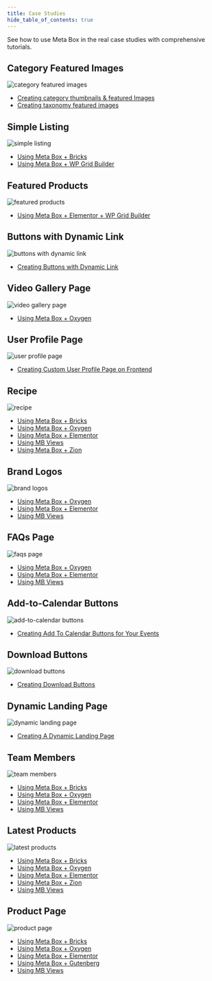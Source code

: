 ```yaml
---
title: Case Studies
hide_table_of_contents: true
---
```


See how to use Meta Box in the real case studies with comprehensive tutorials.

<div className="category_wrap">
	<div className="tutorials_category">
		<div className="items">
			<h2 className="items_heading">Category Featured Images</h2>

![category featured images](/tutorials/case-1.png)
<ul>
	<li><a href="/tutorials/create-category-thumbnails/">Creating category thumbnails & featured Images</a></li>
	<li><a href="/tutorials/create-taxonomy-thumbnails-featured-images/">Creating taxonomy featured images</a></li>
</ul>
		</div>
		<div className="items">
			<h2 className="items_heading">Simple Listing</h2>

![simple listing](/tutorials/case-2.png)
<ul>
	<li><a href="/tutorials/create-simple-listing-meta-box-bricks/">Using Meta Box + Bricks</a></li>
	<li><a href="/tutorials/create-simple-listing-meta-box-wp-grid-builder/">Using Meta Box + WP Grid Builder</a></li>
</ul>
		</div>
		<div className="items">
			<h2 className="items_heading">Featured Products</h2>

![featured products](/tutorials/case-3.png)
<ul>
	<li><a href="/tutorials/show-featured-products-meta-box-elementor-wp-grid-builder/">Using Meta Box + Elementor + WP Grid Builder</a></li>
</ul>
		</div>
		 <div className="items">
			<h2 className="items_heading">Buttons with Dynamic Link</h2>

![buttons with dynamic link](/tutorials/case-4.png)
<ul>
	<li><a href="/tutorials/create-buttons-dynamic-links/">Creating Buttons with Dynamic Link</a></li>
</ul>
		</div>
		<div className="items">
			<h2 className="items_heading">Video Gallery Page</h2>

![video gallery page](/tutorials/case-5.png)
<ul>
	<li><a href="/tutorials/create-video-gallery-page-meta-box-oxygen/">Using Meta Box + Oxygen</a></li>
</ul>
		</div>
		<div className="items">
			<h2 className="items_heading">User Profile Page</h2>

![user profile page](/tutorials/case-6.png)
<ul>
	<li><a href="/tutorials/create-user-profile-page/">Creating Custom User Profile Page on Frontend</a></li>
</ul>
		</div>
		<div className="items">
			<h2 className="items_heading">Recipe</h2>

![recipe](/tutorials/case-7.png)
<ul>
	<li><a href="/tutorials/create-recipes-meta-box-bricks/">Using Meta Box + Bricks</a></li>
	<li><a href="/tutorials/create-recipe-meta-box-oxygen/">Using Meta Box + Oxygen</a></li>
	<li><a href="/tutorials/create-recipe-meta-box-elementor/">Using Meta Box + Elementor</a></li>
	<li><a href="/tutorials/create-recipe-mb-views/">Using MB Views</a></li>
	<li><a href="/tutorials/create-recipes-meta-box-zion/">Using Meta Box + Zion</a></li>
</ul>
		</div>
		<div className="items">
			<h2 className="items_heading">Brand Logos</h2>

![brand logos](/tutorials/case-8.png)
<ul>
	<li><a href="/tutorials/display-images-from-cloneable-fields-meta-box-oxygen/">Using Meta Box + Oxygen</a></li>
	<li><a href="/tutorials/display-images-from-cloneable-fields-meta-box-elementor/">Using Meta Box + Elementor</a></li>
	<li><a href="/tutorials/display-images-cloneable-fields-mb-views/">Using MB Views</a></li>
</ul>
		</div>
		<div className="items">
			<h2 className="items_heading">FAQs Page</h2>

![faqs page](/tutorials/case-9.png)
<ul>
	<li><a href="/tutorials/create-faqs-page-meta-box-oxygen/">Using Meta Box + Oxygen</a></li>
	<li><a href="/tutorials/create-faqs-page-meta-box-elementor/">Using Meta Box + Elementor</a></li>
	<li><a href="/tutorials/create-faqs-page-mb-views/">Using MB Views</a></li>
</ul>
		</div>
		<div className="items">
			<h2 className="items_heading">Add-to-Calendar Buttons</h2>

![add-to-calendar buttons](/tutorials/case-10.png)
<ul>
	<li><a href="/tutorials/create-add-to-calendar-buttons/">Creating Add To Calendar Buttons for Your Events</a></li>
</ul>
		</div>
		<div className="items">
			<h2 className="items_heading">Download Buttons</h2>

![download buttons](/tutorials/case-11.png)
<ul>
	<li><a href="/tutorials/create-download-button/">Creating Download Buttons</a></li>
</ul>
		</div>
		<div className="items">
			<h2 className="items_heading">Dynamic Landing Page</h2>

![dynamic landing page](/tutorials/case-12.png)
<ul>
	<li><a href="/tutorials/create-dynamic-landing-page/">Creating A Dynamic Landing Page</a></li>
</ul>
		</div>
		<div className="items">
			<h2 className="items_heading">Team Members</h2>

![team members](/tutorials/case-13.png)
<ul>
	<li><a href="/tutorials/create-team-members-page-meta-box-bricks/">Using Meta Box + Bricks</a></li>
	<li><a href="/tutorials/create-team-members-page-meta-box-oxygen/">Using Meta Box + Oxygen</a></li>
	<li><a href="/tutorials/create-team-members-page-meta-box-elementor/">Using Meta Box + Elementor</a></li>
	<li><a href="/tutorials/create-team-members-page-mb-views/">Using MB Views</a></li>
</ul>
		</div>
		<div className="items">
			<h2 className="items_heading">Latest Products</h2>

![latest products](/tutorials/case-14.png)
<ul>
	<li><a href="/tutorials/display-latest-product-meta-box-bricks/">Using Meta Box + Bricks</a></li>
	<li><a href="/tutorials/display-latest-product-meta-box-oxygen/">Using Meta Box + Oxygen</a></li>
	<li><a href="/tutorials/display-latest-product-meta-box-elementor/">Using Meta Box + Elementor</a></li>
	<li><a href="/tutorials/display-latest-products-meta-box-zion/">Using Meta Box + Zion</a></li>
	<li><a href="/tutorials/display-latest-products-mb-views/">Using MB Views</a></li>
</ul>
		</div>
		<div className="items">
			<h2 className="items_heading">Product Page</h2>

![product page](/tutorials/case-15.png)
<ul>
	<li><a href="/tutorials/create-product-page-meta-box-bricks/">Using Meta Box + Bricks</a></li>
	<li><a href="/tutorials/create-product-page-meta-box-oxygen/">Using Meta Box + Oxygen</a></li>
	<li><a href="">Using Meta Box + Elementor</a></li>
	<li><a href="/tutorials/create-product-pages-gutenberg/">Using Meta Box + Gutenberg</a></li>
	<li><a href="tutorials/create-product-page/">Using MB Views</a></li>
</ul>
		</div>
	</div>
</div>
